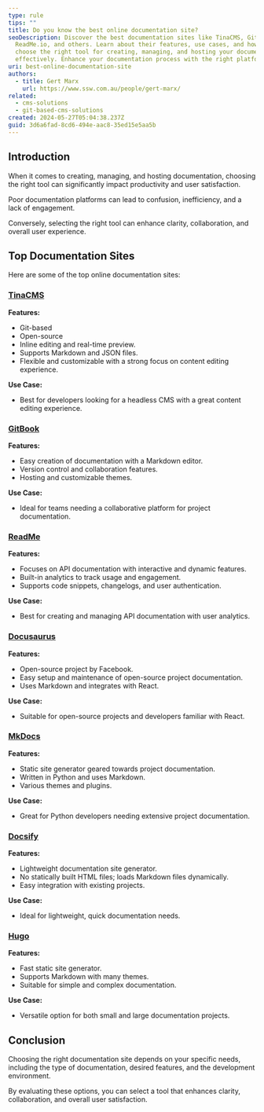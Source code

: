 ```yaml
---
type: rule
tips: ""
title: Do you know the best online documentation site?
seoDescription: Discover the best documentation sites like TinaCMS, GitBook,
  ReadMe.io, and others. Learn about their features, use cases, and how to
  choose the right tool for creating, managing, and hosting your documentation
  effectively. Enhance your documentation process with the right platform.
uri: best-online-documentation-site
authors:
  - title: Gert Marx
    url: https://www.ssw.com.au/people/gert-marx/
related:
  - cms-solutions
  - git-based-cms-solutions
created: 2024-05-27T05:04:38.237Z
guid: 3d6a6fad-8cd6-494e-aac8-35ed15e5aa5b
---
```

## Introduction

When it comes to creating, managing, and hosting documentation, choosing the right tool can significantly impact productivity and user satisfaction. 

Poor documentation platforms can lead to confusion, inefficiency, and a lack of engagement. 

Conversely, selecting the right tool can enhance clarity, collaboration, and overall user experience.

## Top Documentation Sites

Here are some of the top online documentation sites:

### [TinaCMS](https://www.tina.io)

**Features:**
  - Git-based
  - Open-source
  - Inline editing and real-time preview.
  - Supports Markdown and JSON files.
  - Flexible and customizable with a strong focus on content editing experience.

**Use Case:**
  - Best for developers looking for a headless CMS with a great content editing experience.

### [GitBook](https://www.gitbook.com)

**Features:**
  - Easy creation of documentation with a Markdown editor.
  - Version control and collaboration features.
  - Hosting and customizable themes.

**Use Case:**
  - Ideal for teams needing a collaborative platform for project documentation.

### [ReadMe](https://www.readme.com)

**Features:**
  - Focuses on API documentation with interactive and dynamic features.
  - Built-in analytics to track usage and engagement.
  - Supports code snippets, changelogs, and user authentication.

**Use Case:**
  - Best for creating and managing API documentation with user analytics.

### [Docusaurus](https://docusaurus.io)

**Features:**
  - Open-source project by Facebook.
  - Easy setup and maintenance of open-source project documentation.
  - Uses Markdown and integrates with React.

**Use Case:**
  - Suitable for open-source projects and developers familiar with React.

### [MkDocs](https://www.mkdocs.org)

**Features:**
  - Static site generator geared towards project documentation.
  - Written in Python and uses Markdown.
  - Various themes and plugins.

**Use Case:**
  - Great for Python developers needing extensive project documentation.

### [Docsify](https://docsify.js.org)

**Features:**
  - Lightweight documentation site generator.
  - No statically built HTML files; loads Markdown files dynamically.
  - Easy integration with existing projects.

**Use Case:**
  - Ideal for lightweight, quick documentation needs.

### [Hugo](https://gohugo.io)

**Features:**
  - Fast static site generator.
  - Supports Markdown with many themes.
  - Suitable for simple and complex documentation.

**Use Case:**
  - Versatile option for both small and large documentation projects.

## Conclusion

Choosing the right documentation site depends on your specific needs, including the type of documentation, desired features, and the development environment. 

By evaluating these options, you can select a tool that enhances clarity, collaboration, and overall user satisfaction.
